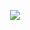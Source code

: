 <p align="center"> <img src="https://github.com/user-attachments/assets/06a3fe83-1b66-4fd8-8621-77184e83d1b5"> </p>
